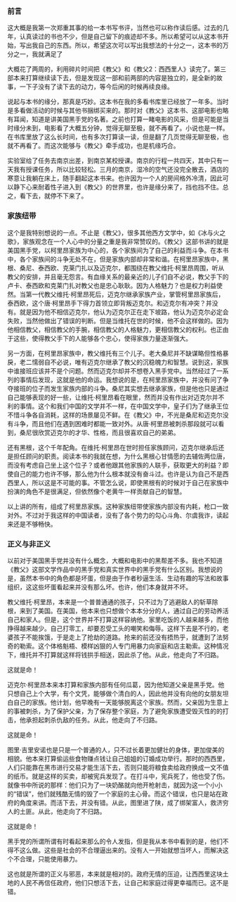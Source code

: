 ### 前言
这大概是我第一次郑重其事的给一本书写书评，当然也可以称作读后感。过去的几年，认真读过的书也不少，但是自己留下的痕迹却不多。所以希望可以从这本书开始，写出我自己的东西。所以，希望这次可以写出我想法的十分之一，这本书的万分之一，我就满足了

大概花了两周的，利用碎片时间把《教父》和《教父2：西西里人》读完了。第三部本来打算继续读下去，但是发现这一部和前两部的内容是独立的，是全新的故事，一下子没有了读下去的动力，等今后闲的时候再续良缘。

说起与本书的缘分，那真是巧妙。这本书在我的多看书库里已经放了一年多。当时是多看做活动的时候与其他书捆绑买来的。那时对《教父》这本书、这部电影也略有耳闻，知道是讲美国黑手党的名著。之前也打算一睹电影的风采，但是可能是当时缘分未到，电影看了大概五分钟，觉得无聊至极，就不再看了。小说也是一样。在书库里放了这么长时间，也有多次打算读一读，但是翻了几页觉得无聊至极，也就不再看了。而这次能够与《教父》牵手成功，也是机缘巧合。

实验室给了任务去南京出差，到南京某校授课。南京的行程一共四天，其中只有一天我有授课任务，所以比较轻松。三月的南京，湿冷的空气还没完全散去，酒店的寒意让我躺在床上，随手翻起这本书来。也许因为一个人的房间格外冷清，因此可以静下心来耐着性子进入到《教父》的世界里，也许是缘分来了，挡也挡不住。总之，看下去，就停不下来了。

### 家族纽带
这个是我特别想说的一点。不止是《教父》，很多其他西方文学中，如《冰与火之歌》，家族观念在一个人心中的分量之重是我非常赞叹的。《教父》这部书讲的就是美国黑手党，以柯里昂家族为中心的，各个家族间为了自己的利益而斗争。在本书中，各个家族间的斗争无处不在，但是家族内部却非常和谐。在柯里昂家族中，黑根、桑尼、泰西欧、克莱门扎以及迈克尔，都围绕在教父维托·柯里昂周围，听从教父的安排，并且毫无怨言。有血缘关系的最亲近的儿子们自不必说，教父手下的卢卡、泰西欧和克莱门扎对教父也是忠心耿耿。因为人格魅力？也是权力利益使然。当第一代教父维托·柯里昂死后，迈克尔继承家族产业，掌管柯里昂家族后，泰西欧，这个唐·柯里昂手下得力首领立即背叛迈克尔。和迈克尔有冲突？并没有。就是因为他不相信迈克尔，他认为迈克尔正在走下坡路，他认为迈克尔必定会失败，当然他做出了错误的判断。但是当维托在世的时候，他不会这样做的。因为他相信教父，相信教父的手腕，相信教父的人格魅力，更相信教父的权利。也正由于这些，使得教父手下的人能够各个忠心，使得家族力量逐渐强大。

另一方面，在柯里昂家族中，教父维托有三个儿子。老大桑尼并不缺谋略但性格暴戾，老二懦弱自不必说，唯有迈克尔继承了教父的沉稳魄力和智慧。说到这，家族中谁接班应该并不是个问题。然而迈克尔却并不想卷入黑手党中。当然经过了一系列的事情后发现，这就是他的命运。我想说的是，在柯里昂家族中，并没有问了争夺接班的位子而发生家族内部的斗争。桑尼其实想去继承家族，但是他也只是通过自己能够表现的好一些，让维托·柯里昂看在眼里，然而并没有作出对迈克尔并不利的事情。这个和我们中国的文学并不一样，在中国文学中，皇子们为了继承王位不惜斗争各自消耗，这样的场景屡见不鲜。在《教父》中，不光是桑尼和迈克尔没有斗争，而且他们在遇到困难时都能一致对外。从唐·柯里昂被刺杀那段就可以看到，桑尼很欣赏迈克尔的才华、性格，而且很喜欢自己的弟弟。

还有黑根，这个千年配角。在维托·柯里昂在世时担任家族顾问，迈克尔继承后还是担任顾问的职责。阅读本书的我就在想，为什么黑根心甘情愿的去辅佐两位唐，而没有考虑自己坐上这个位子？或者他跟其他家族的人联手，获取更大的利益？即使自己的能力也许不够，那么他为什么根本就没有奋斗过。也许是认为自己不是西西里人，所以这是不可能的事。不管怎么说，即使黑根有的时候对于自己在家族中扮演的角色不是很满足，但依然像个老黄牛一样贡献自己的智慧。

以上讲的所有，组成了柯里昂家族。这种家族纽带使家族内部没有内耗，枪口一致对外。不过对于我这样的中国读者，没有了各个势力的勾心斗角、尔虞我诈，读起来还是不够畅快。

### 正义与非正义

以前对于美国黑手党并没有什么概念，大概和电影中的黑帮差不多。我也不知道《教父》这部文学作品中的黑手党和真实世界中的黑手党有什么区别。我想说的是，虽然本书中的角色都是坏蛋，但是由于作者秒逼生活、生动有趣的写法和故事组织，这这些坏蛋看起来并没有那么坏。也许，他们本身就并不坏。

教父维托·柯里昂，本来是一个普普通通的孩子，只不过为了逃避敌人的斩草除根，来到了美国。在美国，他本来也只想做个本本分分的人，通过自己的劳动养活自己和家人。但是，这个世界并不打算这样容纳他。家里吃饭的人越来越多，而他挣得越来越少。自己打零工，却要忍受工头的嘲笑和侮辱。这样下去是不行的，老婆孩子不能挨饿，于是走上了抢劫的道路。抢来的前还没有捂热乎，就遭到了法努奇的勒索。这个体格魁梧、模样凶狠的人专门用暴力向家庭和店主勒索。这种情况下，维托并不打算就这样将钱拱手相送，因此杀了他。从此，他走向了不归路。

这就是命！

迈克尔·柯里昂本来本打算和家族内部有任何瓜葛，因为他知道父亲是黑手党。他只想自己上个大学，有个文凭，能够做个清白的人，因此他并没有向他的女朋友坦白自己的家族。他计划，他早晚有一天能够脱离这个家族。然而，父亲因为生意上的事被刺杀，为了保护父亲，为了保存整个家庭，为了避免家族遭受毁灭性的的打击，他承担起刺杀仇敌的任务。从此，他走向了不归路。

这就是命！

图里·吉里安诺也是只是一个普通的人，只不过长着更加健壮的身体，更加俊美的相貌。他本来打算偷运些食物赚点钱让自己姐姐的订婚成功举行。那时的西西里，人们只能靠在黑市进行交易才能生活下去，否则只能将粮食卖给政府换成一文不值的纸币。就是这样的买卖，却被宪兵发现了。在打斗中，宪兵死了，他也受了伤。就像书中所说的那样：他们只为了一块奶酪就向他开枪射击，就因为这一个小小的“错误”，他们就残酷无情的毁了一个家庭的主心骨。而这个错误，也只是站在政府的角度来讲。而活下去，并没有错。从此，图里进了陕，成了绑架富人，救济穷人的土匪。从此，他走向了不归路。

这就是命！

黑手党的所谓所谓有时看起来那么的令人发指，但是我从本书中看到的是，他们不得不这么做。这些是社会的不合理逼出来的。没有人一开始就想当坏人，而解决这个不合理，只能使用暴力。

这也就是所谓的正义与邪恶，本来就是相对的。政府无情的压迫，让西西里这块土地的人民不再信任政府，他们只想活下去，让自己和家庭过得更幸福而已。这不是错。